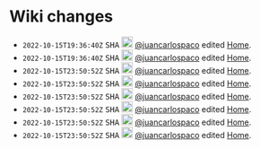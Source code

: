 # Wiki changes

- <code>2022-10-15T19:36:40Z</code>	<kbd title='c156b49a83b80a3f54680c7a27ce6142b399a938'>SHA</kbd>	<img src='https://avatars.githubusercontent.com/u/1189414?v=4' width=20 height=20 /> [@juancarlospaco](https://github.com/juancarlospaco 'juancarlospaco') edited [Home](https://github.com/juancarlospaco/cpython/wiki/Home 'Home').
- <code>2022-10-15T19:36:40Z</code>	<kbd title='734cb6b786bf91b46c214e5dd1b61a2444a122e7'>SHA</kbd>	<img src='https://avatars.githubusercontent.com/u/1189414?v=4' width=20 height=20 /> [@juancarlospaco](https://github.com/juancarlospaco 'juancarlospaco') edited [Home](https://github.com/juancarlospaco/cpython/wiki/Home 'Home').
- <code>2022-10-15T23:50:52Z</code>	<kbd title='6343ed9287709dd766d49ebcc893d543ad57a2c7'>SHA</kbd>	<img src='https://avatars.githubusercontent.com/u/1189414?v=4' width=20 height=20 /> [@juancarlospaco](https://github.com/juancarlospaco 'juancarlospaco') edited [Home](https://github.com/juancarlospaco/cpython/wiki/Home 'Home').
- <code>2022-10-15T23:50:52Z</code>	<kbd title='ff67f76ad016827115386784ef210373f4604a05'>SHA</kbd>	<img src='https://avatars.githubusercontent.com/u/1189414?v=4' width=20 height=20 /> [@juancarlospaco](https://github.com/juancarlospaco 'juancarlospaco') edited [Home](https://github.com/juancarlospaco/cpython/wiki/Home 'Home').
- <code>2022-10-15T23:50:52Z</code>	<kbd title='efa2b3f878f55854057dff1a4da342052b6cd20c'>SHA</kbd>	<img src='https://avatars.githubusercontent.com/u/1189414?v=4' width=20 height=20 /> [@juancarlospaco](https://github.com/juancarlospaco 'juancarlospaco') edited [Home](https://github.com/juancarlospaco/cpython/wiki/Home 'Home').
- <code>2022-10-15T23:50:52Z</code>	<kbd title='92a51110b08fc41511b71330319fd58213860592'>SHA</kbd>	<img src='https://avatars.githubusercontent.com/u/1189414?v=4' width=20 height=20 /> [@juancarlospaco](https://github.com/juancarlospaco 'juancarlospaco') edited [Home](https://github.com/juancarlospaco/cpython/wiki/Home 'Home').
- <code>2022-10-15T23:50:52Z</code>	<kbd title='00f8344f5f356b36c273d47930e3dba2af137b61'>SHA</kbd>	<img src='https://avatars.githubusercontent.com/u/1189414?v=4' width=20 height=20 /> [@juancarlospaco](https://github.com/juancarlospaco 'juancarlospaco') edited [Home](https://github.com/juancarlospaco/cpython/wiki/Home 'Home').
- <code>2022-10-15T23:50:52Z</code>	<kbd title='65d7ec54e9c4df50a751929e068e49eee42b3b24'>SHA</kbd>	<img src='https://avatars.githubusercontent.com/u/1189414?v=4' width=20 height=20 /> [@juancarlospaco](https://github.com/juancarlospaco 'juancarlospaco') edited [Home](https://github.com/juancarlospaco/cpython/wiki/Home 'Home').
